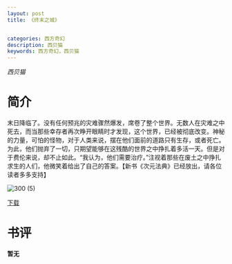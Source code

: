 ```yaml
---
layout: post
title: 《终末之城》


categories: 西方奇幻
description: 西贝猫
keywords: 西方奇幻，西贝猫
---
```


*西贝猫*

# 简介

末日降临了。没有任何预兆的灾难骤然爆发，席卷了整个世界。无数人在灾难之中死去，而当那些幸存者再次睁开眼睛时才发现，这个世界，已经被彻底改变。神秘的力量，可怕的怪物，对于人类来说，摆在他们面前的道路只有生存，或者死亡。为此，他们抛弃了一切，只期望能够在这残酷的世界之中挣扎着多活一天。但是对于费伦来说，却不止如此。“我认为，他们需要治疗。”注视着那些在废土之中挣扎求生的人们，他微笑着给出了自己的答案。【新书《次元法典》已经放出，请各位读者多多支持】

![300 (5)](http://tva3.sinaimg.cn/large/008dGP0Fgy1gtybtuin0cj308c0b4t9y.jpg)

[下载](https://link.jscdn.cn/1drv/aHR0cHM6Ly8xZHJ2Lm1zL3QvcyFBaGU2R2dNWmVFb2poR3RNNEtMc2VsMTg3cDgtP2U9dEpydU52.txt)

# 书评
**暂无**